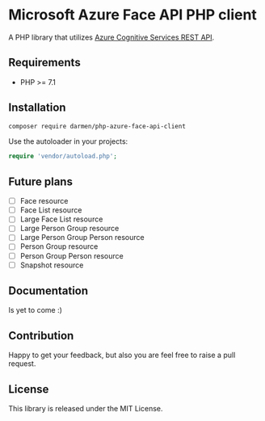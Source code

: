 # Microsoft Azure Face API PHP client

A PHP library that utilizes [Azure Cognitive Services REST API](https://docs.microsoft.com/en-us/rest/api/cognitiveservices/).

## Requirements

* PHP >= 7.1

## Installation

```bash
composer require darmen/php-azure-face-api-client
```

Use the autoloader in your projects:

```php
require 'vendor/autoload.php';
```

## Future plans
- [ ] Face resource 
- [ ] Face List resource
- [ ] Large Face List resource
- [ ] Large Person Group resource 
- [ ] Large Person Group Person resource 
- [ ] Person Group resource 
- [ ] Person Group Person resource 
- [ ] Snapshot resource 

## Documentation

Is yet to come :)

## Contribution

Happy to get your feedback, but also you are feel free to raise a pull request.

## License

This library is released under the MIT License.
